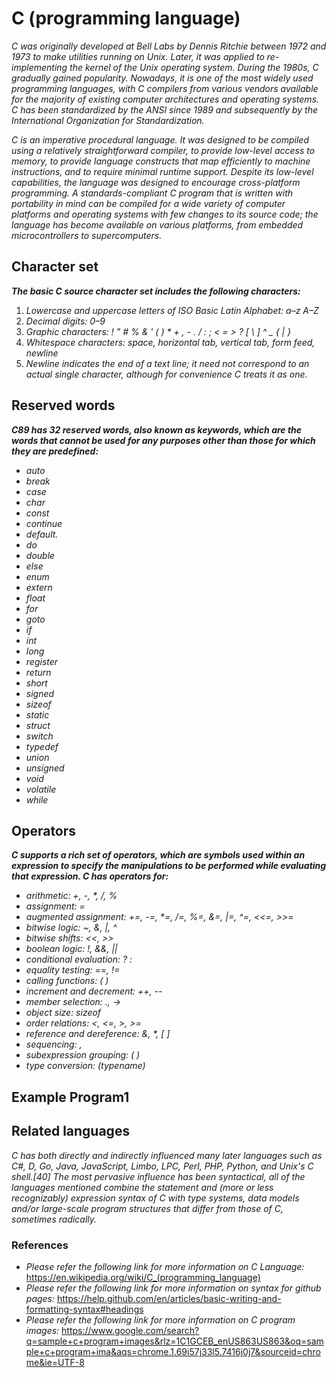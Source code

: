 # C (programming language)

_C was originally developed at Bell Labs by Dennis Ritchie between 1972 and 1973 to make utilities running on Unix. Later, it was applied to re-implementing the kernel of the Unix operating system. During the 1980s, C gradually gained popularity. Nowadays, it is one of the most widely used programming languages, with C compilers from various vendors available for the majority of existing computer architectures and operating systems. C has been standardized by the ANSI since 1989  and subsequently by the International Organization for Standardization._

_C is an imperative procedural language. It was designed to be compiled using a relatively straightforward compiler, to provide low-level access to memory, to provide language constructs that map efficiently to machine instructions, and to require minimal runtime support. Despite its low-level capabilities, the language was designed to encourage cross-platform programming. A standards-compliant C program that is written with portability in mind can be compiled for a wide variety of computer platforms and operating systems with few changes to its source code; the language has become available on various platforms, from embedded microcontrollers to supercomputers._ 


## Character set 

**_The basic C source character set includes the following characters:_**

1. _Lowercase and uppercase letters of ISO Basic Latin Alphabet: a–z A–Z_
1. _Decimal digits: 0–9_
1. _Graphic characters: ! " # % & ' ( ) * + , - . / : ; < = > ? [ \ ] ^ _ { | }_
1. _Whitespace characters: space, horizontal tab, vertical tab, form feed, newline_
1. _Newline indicates the end of a text line; it need not correspond to an actual single character, although for convenience C treats it as one._


## Reserved words

**_C89 has 32 reserved words, also known as keywords, which are the words that cannot be used for any purposes other than those for which they are predefined:_**

* _auto_
* _break_
* _case_
* _char_
* _const_
* _continue_
* _default._
* _do_
* _double_
* _else_
* _enum_
* _extern_
* _float_
* _for_
* _goto_
* _if_
* _int_
* _long_
* _register_
* _return_
* _short_
* _signed_
* _sizeof_
* _static_
* _struct_
* _switch_
* _typedef_
* _union_
* _unsigned_
* _void_
* _volatile_
* _while_ 

## Operators

**_C supports a rich set of operators, which are symbols used within an expression to specify the manipulations to be performed while evaluating that expression. C has operators for:_**

* _arithmetic: +, -, *, /, %_
* _assignment: =_
* _augmented assignment: +=, -=, *=, /=, %=, &=, |=, ^=, <<=, >>=_
* _bitwise logic: ~, &, |, ^_
* _bitwise shifts: <<, >>_
* _boolean logic: !, &&, ||_
* _conditional evaluation: ? :_
* _equality testing: ==, !=_
* _calling functions: ( )_
* _increment and decrement: ++, --_
* _member selection: ., ->_
* _object size: sizeof_
* _order relations: <, <=, >, >=_
* _reference and dereference: &, *, [ ]_
* _sequencing: ,_
* _subexpression grouping: ( )_
* _type conversion: (typename)_

## Example Program1 

## Related languages

_C has both directly and indirectly influenced many later languages such as C#, D, Go, Java, JavaScript, Limbo, LPC, Perl, PHP, Python, and Unix's C shell.[40] The most pervasive influence has been syntactical, all of the languages mentioned combine the statement and (more or less recognizably) expression syntax of C with type systems, data models and/or large-scale program structures that differ from those of C, sometimes radically._

### References

* _Please refer the following link for more information on C Language:_
https://en.wikipedia.org/wiki/C_(programming_language) 
* _Please refer the following link for more information on syntax for github pages:_
https://help.github.com/en/articles/basic-writing-and-formatting-syntax#headings
* _Please refer the following link for more information on C program images:_
https://www.google.com/search?q=sample+c+program+images&rlz=1C1GCEB_enUS863US863&oq=sample+c+program+ima&aqs=chrome.1.69i57j33l5.7416j0j7&sourceid=chrome&ie=UTF-8
